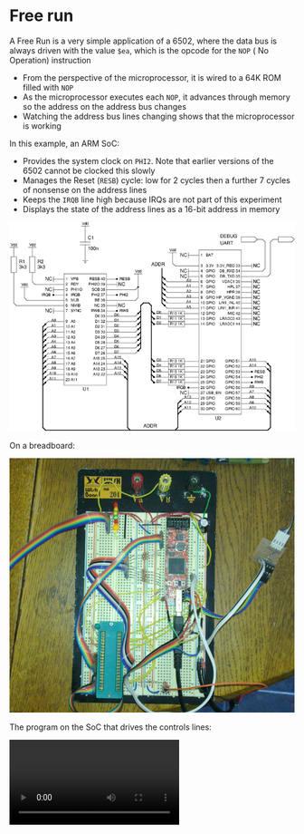 
# Free run

A Free Run is a very simple application of a 6502, where the data bus is always driven with the value `$ea`, which is the opcode for the `NOP` ( No Operation) instruction

  - From the perspective of the microprocessor, it is wired to a 64K ROM filled with `NOP`
  - As the microprocessor executes each `NOP`, it advances through memory so the address on the address bus changes
  - Watching the address bus lines changing shows that the microprocessor is working

In this example, an ARM SoC:

  - Provides the system clock on `PHI2`.  Note that earlier versions of the 6502 cannot be clocked this slowly
  - Manages the Reset (`RESB`) cycle: low for 2 cycles then a further 7 cycles of nonsense on the address lines
  - Keeps the `IRQB` line high because IRQs are not part of this experiment
  - Displays the state of the address lines as a 16-bit address in memory

![Free run schematic](free-run-schematic.png)


On a breadboard:

![Free run](free-run.jpg)


The program on the SoC that drives the controls lines:

<video src="first-free-run.mp4" controls></video>

